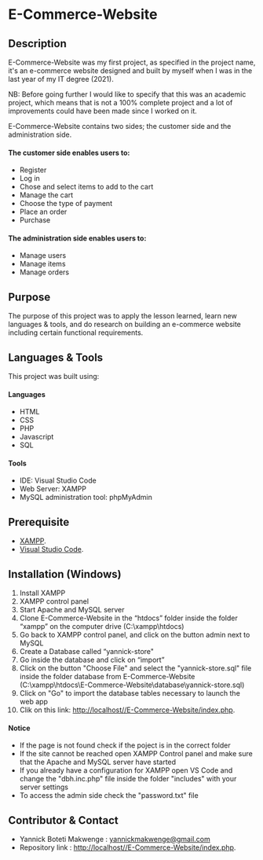 # E-Commerce-Website

## Description
E-Commerce-Website was my first project, as specified in the project name, it's an e-commerce website
designed and built by myself when I was in the last year of my IT degree (2021).

NB: Before going further I would like to specify that this was an academic project, which means that is not a 100% complete project and 
a lot of improvements could have been made since I worked on it.

E-Commerce-Website contains two sides; the customer side and the administration side.

#### The customer side enables users to:
- Register
- Log in
- Chose and select items to add to the cart
- Manage the cart
- Choose the type of payment 
- Place an order 
- Purchase

#### The administration side enables users to:
- Manage users
- Manage items 
- Manage orders

## Purpose
The purpose of this project was to apply the lesson learned, learn new languages & tools, and do research
on building an e-commerce website including certain functional requirements.

## Languages & Tools
This project was built using:

#### Languages 
 - HTML
 - CSS
 - PHP
 - Javascript
 - SQL


#### Tools
- IDE: Visual Studio Code
- Web Server: XAMPP
- MySQL administration tool: phpMyAdmin 

## Prerequisite
- [XAMPP](https://www.apachefriends.org/fr/index.html).
- [Visual Studio Code](https://code.visualstudio.com/download).

## Installation (Windows)
1. Install XAMPP
2. XAMPP control panel
3. Start Apache and MySQL server 
4. Clone E-Commerce-Website in the “htdocs” folder inside the folder “xampp” on the computer   drive (C:\xampp\htdocs)
5. Go back to XAMPP control panel, and click on the button admin next to MySQL
6. Create a Database called “yannick-store"
7. Go inside the database and click on “import”
8. Click on the button "Choose File" and select the "yannick-store.sql" file 
inside the folder database from E-Commerce-Website (C:\xampp\htdocs\E-Commerce-Website\database\yannick-store.sql) 
9. Click on "Go" to import the database tables necessary to launch the web app
10. Clik on this link: [http://localhost//E-Commerce-Website/index.php](http://localhost//E-Commerce-Website/index.php).

#### Notice
- If the page is not found check if the poject is in the correct folder
- If the site cannot be reached open XAMPP Control panel and make sure that the Apache and MySQL server have started
- If you already have a configuration for XAMPP open VS Code and change the "dbh.inc.php" file inside the folder "includes"
with your server settings 
- To access the admin side check the "password.txt" file
## Contributor & Contact

- Yannick Boteti Makwenge : yannickmakwenge@gmail.com
- Repository link : [http://localhost//E-Commerce-Website/index.php](http://localhost//E-Commerce-Website/index.php).
